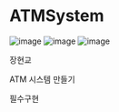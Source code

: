 # ATMSystem

![image](https://github.com/DoroNyong/ATMSystem/assets/62960758/9cbebc0a-f898-4163-9563-4a6fbcbcf77c)
![image](https://github.com/DoroNyong/ATMSystem/assets/62960758/4691e283-1298-4376-9818-10ffc62165ed)
![image](https://github.com/DoroNyong/ATMSystem/assets/62960758/fbf63d98-9f2f-4ce5-b778-2546138c3540)


장현교


ATM 시스템 만들기


필수구현
